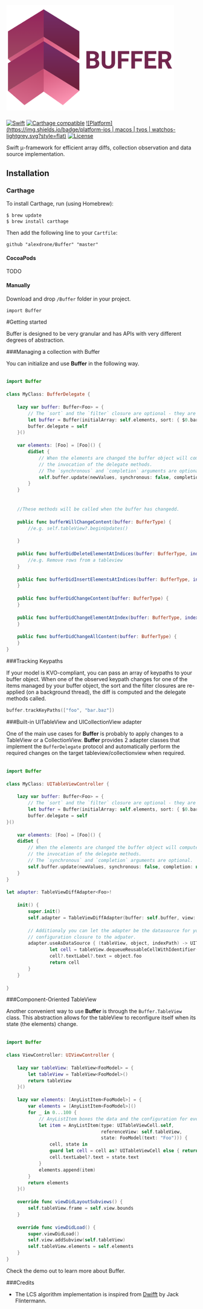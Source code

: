 # <img src="Doc/logo2.png" width="444" alt="Buffer" />

[![Swift](https://img.shields.io/badge/swift-2.2-orange.svg?style=flat)](#)
[![Carthage compatible](https://img.shields.io/badge/Carthage-compatible-4BC51D.svg?style=flat)](https://github.com/Carthage/Carthage)
[![Platform](https://img.shields.io/badge/platform-ios | macos | tvos | watchos-lightgrey.svg?style=flat)](#)
[![License](https://img.shields.io/badge/license-MIT-blue.svg?style=flat)](https://opensource.org/licenses/MIT)

Swift μ-framework for efficient array diffs, collection observation and data source implementation.


## Installation

### Carthage


To install Carthage, run (using Homebrew):

	$ brew update
	$ brew install carthage	

Then add the following line to your `Cartfile`:

	github "alexdrone/Buffer" "master"    


#### CocoaPods
TODO

#### Manually
Download and drop ```/Buffer``` folder in your project.  

	import Buffer

#Getting started 

Buffer is designed to be very granular and has APIs with very different degrees of abstraction.

###Managing a collection with Buffer

You can initialize and use **Buffer** in the following way.

```swift

import Buffer

class MyClass: BufferDelegate {

	lazy var buffer: Buffer<Foo> = {
		// The `sort` and the `filter` closure are optional - they are convenient way to map the src array.
		let buffer = Buffer(initialArray: self.elements, sort: { $0.bar > $1.bar }, filter: { $0.isBaz })
		buffer.delegate = self
	}()	
	
	var elements: [Foo] = [Foo]() {
		didSet {
			// When the elements are changed the buffer object will compute the difference and trigger 
			// the invocation of the delegate methods.
			// The `synchronous` and `completion` arguments are optional.
			self.buffer.update(newValues, synchronous: false, completion: nil)
		}
	}
	
	
	//These methods will be called when the buffer has changedd.

	public func bufferWillChangeContent(buffer: BufferType) {
		//e.g. self.tableView?.beginUpdates()

	}
	
	public func bufferDidDeleteElementAtIndices(buffer: BufferType, indices: [UInt]) {
		//e.g. Remove rows from a tableview
	}
	
	public func bufferDidInsertElementsAtIndices(buffer: BufferType, indices: [UInt]) {
	}
	
	public func bufferDidChangeContent(buffer: BufferType) {
	}
	
	public func bufferDidChangeElementAtIndex(buffer: BufferType, index: UInt) {
	}
	
	public func bufferDidChangeAllContent(buffer: BufferType) {
	}
}
``` 

###Tracking Keypaths

If your model is KVO-compliant, you can pass an array of keypaths to your buffer object.
When one of the observed keypath changes for one of the items managed by your buffer object, the sort and the filter closures are re-applied (on a background thread), the diff is computed and the delegate methods called.

```swift
buffer.trackKeyPaths(["foo", "bar.baz"])
``` 

###Built-in UITableView and UICollectionView adapter

One of the main use cases for **Buffer** is probably to apply changes to a TableView or a CollectionView.
**Buffer** provides 2 adapter classes that implement the `BufferDelegate` protocol and automatically perform the required 
changes on the target tableview/collectionview when required. 

```swift

import Buffer

class MyClass: UITableViewController {

	lazy var buffer: Buffer<Foo> = {
		// The `sort` and the `filter` closure are optional - they are convenient way to map the src array.
		let buffer = Buffer(initialArray: self.elements, sort: { $0.bar > $1.bar }, filter: { $0.isBaz })
		buffer.delegate = self
}()	

	var elements: [Foo] = [Foo]() {
	didSet {
		// When the elements are changed the buffer object will compute the difference and trigger 
		// the invocation of the delegate methods.
		// The `synchronous` and `completion` arguments are optional.
		self.buffer.update(newValues, synchronous: false, completion: nil)
	}
}

let adapter: TableViewDiffAdapter<Foo>!
  		
	init() {
		super.init()
		self.adapter = TableViewDiffAdapter(buffer: self.buffer, view: self.tableView)
		
		// Additionaly you can let the adapter be the datasource for your table view by passing a cell 
		// configuration closure to the adpater.
		adapter.useAsDataSource { (tableView, object, indexPath) -> UITableViewCell in
	 			let cell = tableView.dequeueReusableCellWithIdentifier("MyCell")
	  			cell?.textLabel?.text = object.foo
	  			return cell
		}
	}

}

``` 

###Component-Oriented TableView

Another convenient way to use **Buffer** is through the `Buffer.TableView` class.
This abstraction allows for the tableView to reconfigure itself when its state (the elements) change.

```swift

import Buffer

class ViewController: UIViewController {
    
    lazy var tableView: TableView<FooModel> = {
        let tableView = TableView<FooModel>()
        return tableView
    }()
    
    lazy var elements: [AnyListItem<FooModel>] = {
        var elements = [AnyListItem<FooModel>]()
        for _ in 0...100 {
			// AnyListItem boxes the data and the configuration for every row in the tableview.
			let item = AnyListItem(type: UITableViewCell.self,
			                       referenceView: self.tableView,
			                       state: FooModel(text: "Foo"))) {
			    cell, state in
			    guard let cell = cell as? UITableViewCell else { return }
			    cell.textLabel?.text = state.text
			}
			elements.append(item)
        }
        return elements
    }()

    override func viewDidLayoutSubviews() {
        self.tableView.frame = self.view.bounds
    }
    
    override func viewDidLoad() {
        super.viewDidLoad()
        self.view.addSubview(self.tableView)
        self.tableView.elements = self.elements
    }
}

``` 

Check the demo out to learn more about Buffer.

###Credits

- The LCS algorithm implementation is inspired from [Dwifft](https://github.com/jflinter/Dwifft) by Jack Flintermann.

